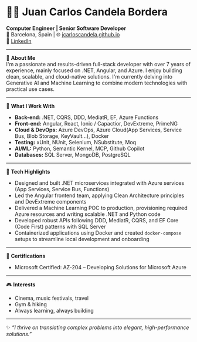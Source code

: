 # 👨‍💻 Juan Carlos Candela Bordera

**Computer Engineer | Senior Software Developer**  
📍 Barcelona, Spain | 🌐 [jcarloscandela.github.io](https://github.com/jcarloscandela)  
🔗 [LinkedIn](https://linkedin.com/in/jcarloscandela) 

---

🎯 **About Me**  
I'm a passionate and results-driven full-stack developer with over 7 years of experience, mainly focused on .NET, Angular, and Azure. I enjoy building clean, scalable, and cloud-native solutions. I'm currently delving into Generative AI and Machine Learning to combine modern technologies with practical use cases.

---

🚀 **What I Work With**  
- **Back-end:** .NET, CQRS, DDD, MediatR, EF, Azure Functions
- **Front-end:** Angular, React, Ionic / Capactior, DevExtreme, PrimeNG  
- **Cloud & DevOps:** Azure DevOps, Azure Cloud(App Services, Service Bus, Blob Storage, KeyVault...), Docker  
- **Testing:** xUnit, NUnit, Selenium, NSubstitute, Moq  
- **AI/ML:** Python, Semantic Kernel, MCP, Github Copilot
- **Databases:** SQL Server, MongoDB, PostgreSQL

---

🧠 **Tech Highlights**  
- Designed and built .NET microservices integrated with Azure services (App Services, Service Bus, Functions)  
- Led the Angular frontend team, applying Clean Architecture principles and DevExtreme components  
- Delivered a Machine Learning POC to production, provisioning required Azure resources and writing scalable .NET and Python code  
- Developed robust APIs following DDD, MediatR, CQRS, and EF Core (Code First) patterns with SQL Server  
- Containerized applications using Docker and created `docker-compose` setups to streamline local development and onboarding
  
---

📜 **Certifications**  
- Microsoft Certified: AZ-204 – Developing Solutions for Microsoft Azure

---

🎮 **Interests**  
- Cinema, music festivals, travel  
- Gym & hiking  
- Always learning, always building

---

✨ *“I thrive on translating complex problems into elegant, high-performance solutions.”*

